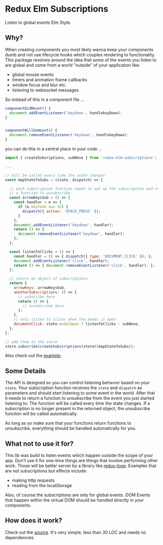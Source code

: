 # Redux Elm Subscriptions

Listen to global events Elm Style.

## Why?

When creating components you most likely wanna keep your components dumb
and not use lifecycle hooks which couples rendering to functionality.
This package revolves around the idea that some of the events you listen
to are global and come from a world "outside" of your application like:

- global mouse events
- timers and animation frame callbacks
- window focus and blur etc.
- listening to websocket messages

So instead of this in a component file ...

```js
componentDidMount() {
  document.addEventListener('keydown', handlekeyDown);
}


componentWillUnmount() {
  document.removeEventListener('keydown', handlekeyDown);
}
```

you can do this in a central place in your code ...

```js
import { createSubsriptions, subNone } from 'redux-elm-subscriptions';

...

// will be called every time the state changes
const mapStateToSubs = (state, dispatch) => {

  // each subscription function needs to set up the subscription and return
  // a function to unsubscribe
  const arrowKeysSub = () => {
    const handler = e => {
      if (e.keyCode === 32) {
        dispatch({ action: 'SPACE_PRESS' });
      }
    };
    document.addEventListener('keydown', handler);
    return () => {
      document.removeEventListener('keydown', handler);
    };
  };

  const listenToClicks = () => {
    const handler = () => { dispatch({ type: 'DOCUMENT_CLICK' }); };
    document.addEventListener('click', handler);
    return () => { document.removeEventListener('click', handler); };
  };

  // return an object of subscriptions
  return {
    arrowKeys: arrowKeysSub,
    anotherSubscriptions: () => {
      // subscribe here
      return () => {
        // unsubscribe here
      };
    },
    // only listen to clicks when the modal is open
    documentClick: state.modalOpen ? listenToClicks : subNone,
  };
};

// add them to the store
store.subscribe(createSubscriptions(store)(mapStateToSubs));
```
Also check out the [example](example.js).

## Some Details

The API is designed so you can control listening behavior based on your `state`.
Your subscription function receives the `state` and `dispatch` as parameters and
should start listening to some event in the world. After that it needs to return
a function to unsubscribe from the event you just started listening to. The
function will be called every time the state changes. If a subscription is no
longer present in the returned object, the unsubscribe function will be called
automatically.

As long as yo make sure that your functions return functions to unsubscribe,
everything should be handled automatically for you.

## What not to use it for?

This lib was build to listen events which happen outside the scope of your app. Don't
use it for one-time things are things that involve performing other work. Those will be
better server by a library like [redux-loop](https://redux-loop.js.org/).
Examples that are not subscriptions but effects include:

- making http requests
- reading from the localStorage

Also, of course the subscriptions are only for global events. DOM Events that happen within the virtual DOM should be handled directly in your components.

## How does it work?

Check out the [source](index.js).
It's very simple, less than 30 LOC and needs no dependencies.
